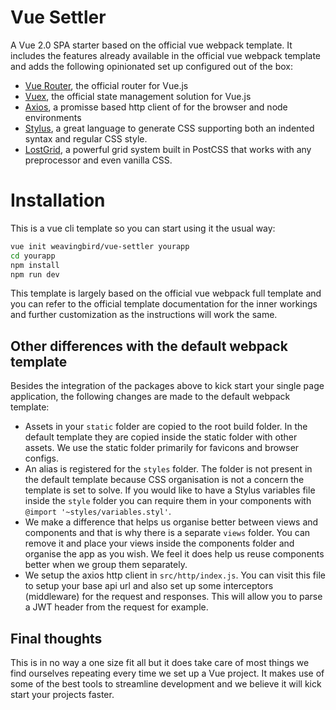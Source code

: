# Vue Settler

A Vue 2.0 SPA starter based on the official vue webpack template. It includes the features
already available in the official vue webpack template and adds the following opinionated
set up configured out of the box:

- [Vue Router](https://github.com/vuejs/vue-router), the official router for Vue.js
- [Vuex](https://github.com/vuejs/vuex), the official state management solution for Vue.js
- [Axios](https://github.com/mzabriskie/axios), a promisse based http client of for the browser and node environments
- [Stylus](https://github.com/stylus/stylus), a great language to generate CSS supporting both an indented syntax and regular CSS style.
- [LostGrid](https://github.com/peterramsing/lost), a powerful grid system built in PostCSS that works with any preprocessor and even vanilla CSS.

# Installation

This is a vue cli template so you can start using it the usual way:

```bash
vue init weavingbird/vue-settler yourapp
cd yourapp
npm install
npm run dev
```

This template is largely based on the official vue webpack full template and you can refer to the official template documentation for the inner workings and further customization as the instructions will work the same.

## Other differences with the default webpack template

Besides the integration of the packages above to kick start your single page application, the following changes are made to the default webpack template:

- Assets in your `static` folder are copied to the root build folder. In the default template they are copied inside the static folder with other assets. We use the static folder primarily for favicons and browser configs.
- An alias is registered for the `styles` folder. The folder is not present in the default template because CSS organisation is not a concern the template is set to solve. If you would like to have a Stylus variables file inside the `style` folder you can require them in your components with `@import '~styles/variables.styl'`.
- We make a difference that helps us organise better between views and components and that is why there is a separate `views` folder. You can remove it and place your views inside the components folder and organise the app as you wish. We feel it does help us reuse components better when we group them separately.
- We setup the axios http client in `src/http/index.js`. You can visit this file to setup your base api url and also set up some interceptors (middleware) for the request and responses. This will allow you to parse a JWT header from the request for example.


## Final thoughts

This is in no way a one size fit all but it does take care of most things we find ourselves repeating every time we set up a Vue project. It makes use of some of the best tools to streamline development and we believe it will kick start your projects faster.
